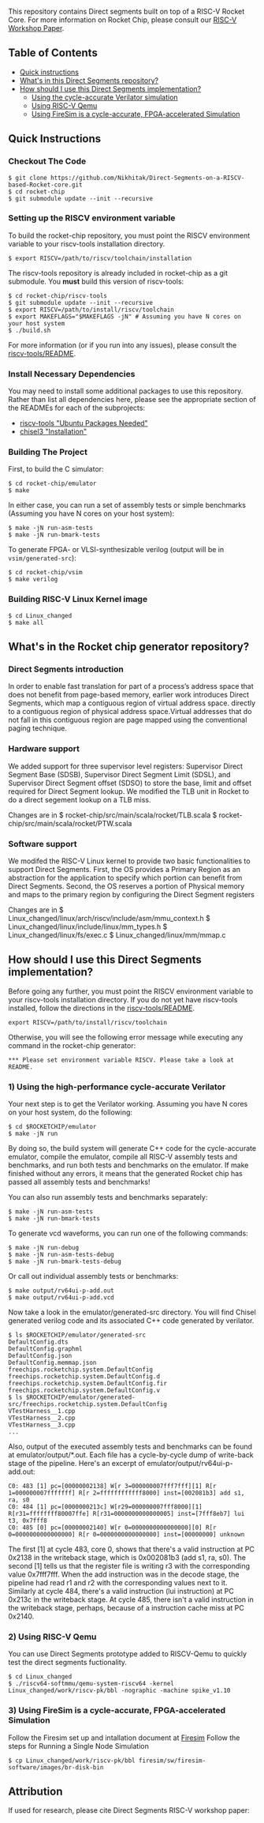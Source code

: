 This repository contains Direct segments built on top of a RISC-V Rocket Core. For more information on Rocket Chip, please consult our [RISC-V Workshop Paper](https://carrv.github.io/2018/papers/CARRV_2018_paper_4.pdf).

## Table of Contents

+ [Quick instructions](#quick) 
+ [What's in this Direct Segments repository?](#what)
+ [How should I use this Direct Segments implementation?](#how)
    + [Using the cycle-accurate Verilator simulation](#emulator)
    + [Using RISC-V Qemu](#fpga)
    + [Using FireSim is a cycle-accurate, FPGA-accelerated Simulation](#vlsi)

## <a name="quick"></a> Quick Instructions

### Checkout The Code

    $ git clone https://github.com/Nikhitak/Direct-Segments-on-a-RISCV-based-Rocket-core.git
    $ cd rocket-chip
    $ git submodule update --init --recursive

### Setting up the RISCV environment variable

To build the rocket-chip repository, you must point the RISCV
environment variable to your riscv-tools installation directory. 

    $ export RISCV=/path/to/riscv/toolchain/installation
    
The riscv-tools repository is already included in 
rocket-chip as a git submodule. You **must** build this version 
of riscv-tools:

    $ cd rocket-chip/riscv-tools
    $ git submodule update --init --recursive
    $ export RISCV=/path/to/install/riscv/toolchain
    $ export MAKEFLAGS="$MAKEFLAGS -jN" # Assuming you have N cores on your host system
    $ ./build.sh

For more information (or if you run into any issues), please consult the
[riscv-tools/README](https://github.com/riscv/riscv-tools/blob/master/README.md).

### Install Necessary Dependencies

You may need to install some additional packages to use this repository.
Rather than list all dependencies here, please see the appropriate section of the READMEs for each of the subprojects:

* [riscv-tools "Ubuntu Packages Needed"](https://github.com/riscv/riscv-tools/blob/priv-1.10/README.md#quickstart)
* [chisel3 "Installation"](https://github.com/ucb-bar/chisel3#installation)

### Building The Project

First, to build the C simulator:

    $ cd rocket-chip/emulator
    $ make

In either case, you can run a set of assembly tests or simple benchmarks
(Assuming you have N cores on your host system):

    $ make -jN run-asm-tests
    $ make -jN run-bmark-tests

To generate FPGA- or VLSI-synthesizable verilog (output will be in `vsim/generated-src`):

    $ cd rocket-chip/vsim
    $ make verilog

### Building RISC-V Linux Kernel image

    $ cd Linux_changed
    $ make all

## <a name="what"></a> What's in the Rocket chip generator repository?


### Direct Segments introduction

In order to enable fast
translation for part of a process’s address space that does not benefit from page-based memory, earlier work introduces Direct
Segments, which map a contiguous region of virtual address space. 
directly to a contiguous region of physical address space.Virtual addresses that do not fall
in this contiguous region are page mapped using the conventional paging technique.


### Hardware support 
We added support for three supervisor level registers:
Supervisor Direct Segment Base (SDSB), Supervisor Direct Segment
Limit (SDSL), and Supervisor Direct Segment offset (SDSO) to store
the base, limit and offset required for Direct Segment lookup. We modified the TLB unit in Rocket to do a direct segement lookup on  a TLB miss.

Changes are in 
    $ rocket-chip/src/main/scala/rocket/TLB.scala
    $ rocket-chip/src/main/scala/rocket/PTW.scala


### Software support 

We modifed the RISC-V Linux kernel to provide two basic functionalities to support Direct Segments. First, the OS provides a Primary
Region as an abstraction for the application to specify which portion can benefit from Direct Segments. Second, the OS reserves a
portion of Physical memory and maps to the primary region by
configuring the Direct Segment registers

Changes are in 
    $ Linux_changed/linux/arch/riscv/include/asm/mmu_context.h
    $ Linux_changed/linux/include/linux/mm_types.h
    $ Linux_changed/linux/fs/exec.c
    $ Linux_changed/linux/mm/mmap.c


## <a name="how"></a> How should I use this Direct Segments implementation?

Before going any further, you must point the RISCV environment variable
to your riscv-tools installation directory. If you do not yet have
riscv-tools installed, follow the directions in the
[riscv-tools/README](https://github.com/riscv/riscv-tools/blob/master/README.md).

    export RISCV=/path/to/install/riscv/toolchain

Otherwise, you will see the following error message while executing any
command in the rocket-chip generator:

    *** Please set environment variable RISCV. Please take a look at README.

### <a name="emulator"></a> 1) Using the high-performance cycle-accurate Verilator

Your next step is to get the Verilator working. Assuming you have N
cores on your host system, do the following:

    $ cd $ROCKETCHIP/emulator
    $ make -jN run

By doing so, the build system will generate C++ code for the
cycle-accurate emulator, compile the emulator, compile all RISC-V
assembly tests and benchmarks, and run both tests and benchmarks on the
emulator. If make finished without any errors, it means that the
generated Rocket chip has passed all assembly tests and benchmarks!

You can also run assembly tests and benchmarks separately:

    $ make -jN run-asm-tests
    $ make -jN run-bmark-tests

To generate vcd waveforms, you can run one of the following commands:

    $ make -jN run-debug
    $ make -jN run-asm-tests-debug
    $ make -jN run-bmark-tests-debug

Or call out individual assembly tests or benchmarks:

    $ make output/rv64ui-p-add.out
    $ make output/rv64ui-p-add.vcd

Now take a look in the emulator/generated-src directory. You will find
Chisel generated verilog code and its associated C++ code generated by
verilator.

    $ ls $ROCKETCHIP/emulator/generated-src
    DefaultConfig.dts
    DefaultConfig.graphml
    DefaultConfig.json
    DefaultConfig.memmap.json
    freechips.rocketchip.system.DefaultConfig
    freechips.rocketchip.system.DefaultConfig.d
    freechips.rocketchip.system.DefaultConfig.fir
    freechips.rocketchip.system.DefaultConfig.v
    $ ls $ROCKETCHIP/emulator/generated-src/freechips.rocketchip.system.DefaultConfig
    VTestHarness__1.cpp
    VTestHarness__2.cpp
    VTestHarness__3.cpp
    ...

Also, output of the executed assembly tests and benchmarks can be found
at emulator/output/\*.out. Each file has a cycle-by-cycle dump of
write-back stage of the pipeline. Here's an excerpt of
emulator/output/rv64ui-p-add.out:

    C0: 483 [1] pc=[00000002138] W[r 3=000000007fff7fff][1] R[r 1=000000007fffffff] R[r 2=ffffffffffff8000] inst=[002081b3] add s1, ra, s0
    C0: 484 [1] pc=[0000000213c] W[r29=000000007fff8000][1] R[r31=ffffffff80007ffe] R[r31=0000000000000005] inst=[7fff8eb7] lui t3, 0x7fff8
    C0: 485 [0] pc=[00000002140] W[r 0=0000000000000000][0] R[r 0=0000000000000000] R[r 0=0000000000000000] inst=[00000000] unknown

The first [1] at cycle 483, core 0, shows that there's a
valid instruction at PC 0x2138 in the writeback stage, which is
0x002081b3 (add s1, ra, s0). The second [1] tells us that the register
file is writing r3 with the corresponding value 0x7fff7fff. When the add
instruction was in the decode stage, the pipeline had read r1 and r2
with the corresponding values next to it. Similarly at cycle 484,
there's a valid instruction (lui instruction) at PC 0x213c in the
writeback stage. At cycle 485, there isn't a valid instruction in the
writeback stage, perhaps, because of a instruction cache miss at PC
0x2140.

### <a name="fpga"></a> 2) Using RISC-V Qemu

You can use Direct Segments prototype added to RISCV-Qemu to quickly test the direct segments fuctionality.  

    $ cd Linux_changed
    $ ./riscv64-softmmu/qemu-system-riscv64 -kernel Linux_changed/work/riscv-pk/bbl -nographic -machine spike_v1.10


### <a name="vlsi"></a> 3) Using FireSim is a cycle-accurate, FPGA-accelerated Simulation

Follow the Firesim set up and intallation document at [Firesim](https://docs.fires.im/en/latest/index.html)
Follow the steps for Running a Single Node Simulation


    $ cp Linux_changed/work/riscv-pk/bbl firesim/sw/firesim-software/images/br-disk-bin

## <a name="attribution"></a> Attribution

If used for research, please cite Direct Segments RISC-V workshop paper:

